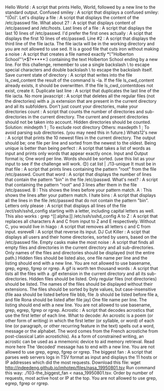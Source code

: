 Hello World : A script that prints Hello, World, followed by a new line to the standard output.
Confused smiley : A script that displays a confused smiley: "(Ôo)'.
Let's display a file : A script that displays the content of the /etc/passwd file.
What about 2? : A scipt that displays content of /etc/passwd and /etc/hosts.
Last lines of a file : A script that displays the last 10 lines of /etc/passwd.
I'd prefer the first ones actually : A scipt that displays the first 10 lines of etc/passwd.
Line #2 : A script that displays the third line of the file iacta.
The file iacta will be in the working directory and you are not allowed to use sed.
It is a good file that cuts iron without making a noise : A script that creates a file named exactly \*\\'"Holberton School"\'\\*$\?\*\*\*\*\*:) containing the text Holberton School ending by a new line.
For this challenge, remember to use a single backslash \ to escape special characters and double backslash \\ to escape the backslash itself.
Save current state of directory : A script that writes into the file ls_cwd_content the result of the command ls -la. If the file ls_cwd_content already exists, it should be overwritten. If the file ls_cwd_contentdoes not exist, create it.
Duplicate last line : A script that duplicates the last line of the file iacta.
No more javascript : A script that deletes all the regular files (not the directories) with a .js extension that are present in the current directory and all its subfolders.
Don't just count your directories, make your directories count : A script that counts the number of directories and sub-directories in the current directory.
The current and present directories should not be taken into account.
Hidden directories should be counted.
Solution: mindepth 1 ; To exclude root directory
Others: maxdepth 1 ; To avoid parsing sub directories. (you may need this in future.)
Whats12's new : A script that prints the 10 newest files in the current directory.
The output should be; one file per line and sorted from the newest to the oldest.
Being unique is better than being perfect : A script that takes a list of words as input and prints only words that appear exactly once.
Input and Output format is; One word per line.
Words should be sorted. (use this list as your input to see if the challenge will work. 😊) cat list | ./13-unique
It must be in that file : A script that prints lines containing the pattern "root" from the file /etc/passwd.
Count that word : A script that displays the number of lines that contain the pattern "bin" in the file /etc/passwd.
What's next? : A script that containing the pattern "root" and 3 lines after them in the file /etc/passwd.
B : This shows the lines before your pattern match.
A : This shows the lines after your pattern match.
I hate bins : A script that displays all the lines in the file /etc/passwd that do not contain the pattern "bin".
Letters only please : A script that displays all lines of the file /ect/ssh/sshd_config starting with a letter, including capital letters as well.
This also works : grep ^[[:alpha:]] /etc/ssh/sshd_config
A to Z : A script that replaces all characters A and C from input to Z and E respectively.
Without C, you would live in hiago : A script that removes all letters c and C from input.
esreveR : A script that reverse its input.
DJ Cut Killer : A scipt that displays all users and their home directories, sorted by users, based on the /etc/passwd file.
Empty casks make the most noise : A script that finds all empty files and directories in the current directory and all sub-directories.
Only names of the files and directories should be displayed (not the entire path.)
Hidden files should be listed also, one file name per line and the listing should end with a new line.
You are not allowed to use basename, grep, egrep, fgrep or rgrep.
A gif is worth ten thousand words : A script that lists all the files with a .gif extension in the current directory and all its sub-directories.
Hidden files should be listed.
Only regular files (not directories) should be listed.
The names of the files should be displayed without their extensions.
The files should be sorted by byte values, but case-insensitive (file aaa should be listed before file bbb, file .b should be listed before file a, and file Rona should be listed after file jay)
One file name per line.
The listing should end with a new line.
You are not allowed to use basename, grep, egrep, fgrep or rgrep.
Acrostic : A script that decodes acrostics that use the first letter of each line.
What to decode: An acrostic is a poem (or other form of writing) in which the first letter (or syllable, or word) of each line (or paragraph, or other recurring feature in the text) spells out a word, message or the alphabet. The word comes from the French acrostiche from post-classical Latin acrostichis). As a form of constrained writing, an acrostic can be used as a mnemonic device to aid memory retrieval. Read more here
The ‘decoded’ message has to end with a new line.
You are not allowed to use grep, egrep, fgrep or rgrep.
The biggest fan : A script that parses web servers logs in TSV format as input and displays the 11 hosts or IP addresses which did the most requests.
Download this file: wget http://indeedeng.github.io/imhotep/files/nasa_19950801.tsv
Run command this way: ./103-the_biggest_fan < nasa_19950801.tsv.
Order by number of requests, most active host or IP at the top.
You are not allowed to use grep, egrep, fgrep or rgrep.